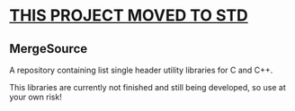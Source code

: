 # [THIS PROJECT MOVED TO STD](https://github.com/xcatalyst/std)

## MergeSource

A repository containing list single header utility libraries for C and C++.

This libraries are currently not finished and still being developed, so use
at your own risk!
